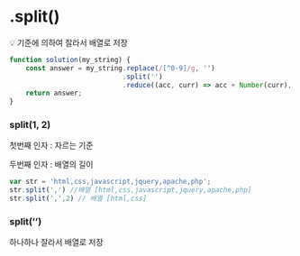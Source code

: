 # .split()

<aside> 💡 기준에 의하여 잘라서 배열로 저장

</aside>

```jsx
function solution(my_string) {
    const answer = my_string.replace(/[^0-9]/g, '')
                            .split('')
                            .reduce((acc, curr) => acc + Number(curr), 0);
    return answer;
}
```

### split(1, 2)

첫번째 인자 : 자르는 기준

두번째 인자 : 배열의 길이

```jsx
var str = 'html,css,javascript,jquery,apache,php';
str.split(',') //배열 [html,css,javascript,jquery,apache,php]
str.split(',',2) // 배열 [html,css]
```

### split(’’)

하나하나 잘라서 배열로 저장
